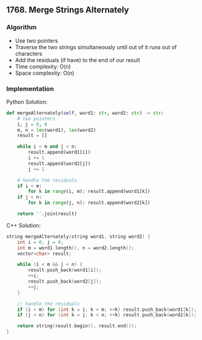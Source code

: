 ## 1768. Merge Strings Alternately
### Algorithm
- Use two pointers
- Traverse the two strings simultaneously until out of it runs out of characters
- Add the residuals (if have) to the end of our result
- Time complexity: O(n)
- Space complexity: O(n)
### Implementation
Python Solution:
```python
def mergeAlternately(self, word1: str, word2: str) -> str:
    # two pointers
    i, j = 0, 0
    m, n = len(word1), len(word2)
    result = []

    while i < m and j < n:
        result.append(word1[i])
        i += 1
        result.append(word2[j])
        j += 1

    # handle the residuals
    if i < m:
        for k in range(i, m): result.append(word1[k])
    if j < n: 
        for k in range(j, n): result.append(word2[k])

    return ''.join(result)
```
C++ Solution:
```cpp
string mergeAlternately(string word1, string word2) {
    int i = 0, j = 0;
    int m = word1.length(), n = word2.length();
    vector<char> result;

    while (i < m && j < n) {
        result.push_back(word1[i]);
        ++i;
        result.push_back(word2[j]);
        ++j;
    }

    // handle the residuals
    if (i < m) for (int k = i; k < m; ++k) result.push_back(word1[k]);
    if (j < n) for (int k = j; k < n; ++k) result.push_back(word2[k]);

    return string(result.begin(), result.end());
}
```